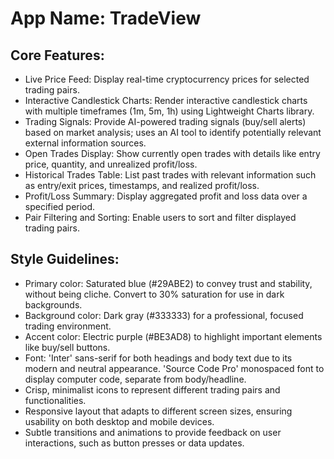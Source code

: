 # **App Name**: TradeView

## Core Features:

- Live Price Feed: Display real-time cryptocurrency prices for selected trading pairs.
- Interactive Candlestick Charts: Render interactive candlestick charts with multiple timeframes (1m, 5m, 1h) using Lightweight Charts library.
- Trading Signals: Provide AI-powered trading signals (buy/sell alerts) based on market analysis; uses an AI tool to identify potentially relevant external information sources.
- Open Trades Display: Show currently open trades with details like entry price, quantity, and unrealized profit/loss.
- Historical Trades Table: List past trades with relevant information such as entry/exit prices, timestamps, and realized profit/loss.
- Profit/Loss Summary: Display aggregated profit and loss data over a specified period.
- Pair Filtering and Sorting: Enable users to sort and filter displayed trading pairs.

## Style Guidelines:

- Primary color: Saturated blue (#29ABE2) to convey trust and stability, without being cliche. Convert to 30% saturation for use in dark backgrounds.
- Background color: Dark gray (#333333) for a professional, focused trading environment.
- Accent color: Electric purple (#BE3AD8) to highlight important elements like buy/sell buttons.
- Font: 'Inter' sans-serif for both headings and body text due to its modern and neutral appearance. 'Source Code Pro' monospaced font to display computer code, separate from body/headline.
- Crisp, minimalist icons to represent different trading pairs and functionalities.
- Responsive layout that adapts to different screen sizes, ensuring usability on both desktop and mobile devices.
- Subtle transitions and animations to provide feedback on user interactions, such as button presses or data updates.
